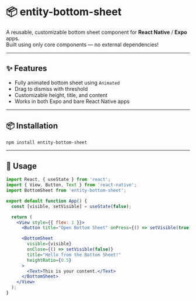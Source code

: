 # 📦 entity-bottom-sheet

A reusable, customizable bottom sheet component for **React Native** / **Expo** apps.\
Built using only core components — no external dependencies!

---

## ✨ Features

- Fully animated bottom sheet using `Animated`
- Drag to dismiss with threshold
- Customizable height, title, and content
- Works in both Expo and bare React Native apps

---

## 📦 Installation

```sh
npm install entity-bottom-sheet
```

---

## 🚀 Usage

```jsx
import React, { useState } from 'react';
import { View, Button, Text } from 'react-native';
import BottomSheet from 'entity-bottom-sheet';

export default function App() {
  const [visible, setVisible] = useState(false);

  return (
    <View style={{ flex: 1 }}>
      <Button title="Open Bottom Sheet" onPress={() => setVisible(true)} />

      <BottomSheet
        visible={visible}
        onClose={() => setVisible(false)}
        title="Hello from the Bottom Sheet!"
        heightRatio={0.5}
      >
        <Text>This is your content.</Text>
      </BottomSheet>
    </View>
  );
}
```
